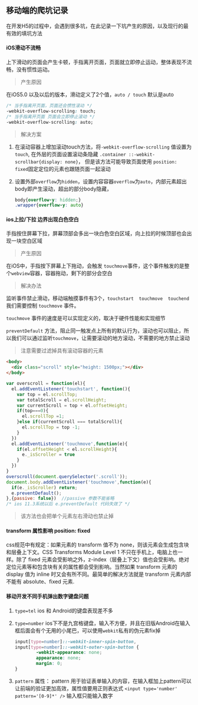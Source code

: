 ## 移动端的爬坑记录

在开发H5的过程中，会遇到很多坑，在此记录一下坑产生的原因，以及现行的最有效的填坑方法



#### iOS滑动不流畅

上下滑动的页面会产生卡顿，手指离开页面，页面就立即停止运动，整体表现不流畅，没有惯性运动。

> 产生原因

在iOS5.0 以及以后的版本，滑动定义了2个值，`auto / touch` 默认是auto

```css
/* 当手指离开页面，页面还会惯性滚动 */
-webkit-overflow-scrolling: touch;
/* 当手指离开页面 页面会立即停止滚动 */
-webkit-overflow-scrolling: auto; 
```

> 解决方案

1. 在滚动容器上增加滚动touch方法，将`-webkit-overflow-scrolling` 值设置为`touch`, 在外层的页面设置滚动条隐藏 `.container ::-webkit-scrollbar{display: none}`，  但是该方法可能导致页面使用 `position: fixed`固定定位的元素也跟随页面一起滚动

2. 设置外部`overflow`为`hidden`，设置内容容器`overflow`为`auto`，内部元素超出body即产生滚动，超出的部分body隐藏， 

   ```css
   body{overflow-y: hidden;}
   .wrapper{overflow-y: auto}
   ```

   

#### ios上拉/下拉 边界出现白色空白

手指按住屏幕下拉，屏幕顶部会多出一块白色空白区域，向上拉的时候顶部也会出现一块空白区域

> 产生原因

在iOS中，手指按下屏幕上下拖动，会触发 `touchmove`事件，这个事件触发的是整个`webview`容器，容器拖动，剩下的部分会空白

> 解决办法

监听事件禁止滑动，移动端触摸事件有3个，`touchstart  touchmove  touchend`  我们需要控制  `touchmove` 事件。

`touchmove` 事件的速度是可以实现定义的，取决于硬件性能和实现细节

`preventDefault` 方法，阻止同一触发点上所有的默认行为，滚动也可以阻止，所以我们可以通过监听`touchmove`，让需要滚动的地方滚动，不需要的地方禁止滚动

>  注意需要过滤掉具有滚动容器的元素

```html
<body>
  <div class="scroll" style="height: 1500px;"></div>
</body>
```

```js
var overscroll = function(el){
  el.addEventListener('touchstart', function(){
    var top = el.scrollTop;
    var totalScroll = el.scrollHeight;
    var currentScroll = top + el.offsetHeight;
    if(top===0){
      el.scrollTop =1;
    }else if(currentScroll === totalScroll){
      el.scrollTop = top -1;
    }
  })
  el.addEventListener('touchmove',function(e){
    if(el.offsetHeight < el.scrollHeight){
      e._isScroller = true
    }
  })
}
overscroll(document.querySelector('.scroll'));
document.body.addEventListener('touchmove',function(e){
  if(e._isScroller) return;
  e.preventDefault();
},{passive: false})  //passive 参数不能省略
/* ios 11.3系统以后 e.preventDefault 代码失效了 */
```

> 该方法也会把单个元素左右滑动也禁止掉

#### transform 属性影响 position: fixed 

css规范中有规定：如果元素的 transform 值不为 none，则该元素会生成包含块和层叠上下文。CSS Transforms Module Level 1 不只在手机上，电脑上也一样。除了 fixed 元素会受影响之外，z-index（层叠上下文）值也会受影响。绝对定位元素等和包含块有关的属性都会受到影响。当然如果 transform 元素的 display 值为 inline 时又会有所不同。最简单的解决方法就是 transform 元素内部不能有 absolute、fixed 元素.



#### 移动开发不同手机弹出数字键盘问题

1. `type=tel`  ios 和 Android的键盘表现差不多

2. `type=number` ios下不是九宫格键盘，输入不方便，并且在旧版Android在输入框后面会有个无用的小尾巴，可以使用`webkit`私有的伪元素fix掉

   ```css
   input[type=number]::-webkit-inner-spin-button,  
   input[type=number]::-webkit-outer-spin-button { 
           -webkit-appearance: none; 
           appearance: none; 
           margin: 0; 
   }
   ```

3. `pattern` 属性： pattern 用于验证表单输入的内容，在输入框加上pattern可以让前端的验证更加高效，属性值要用正则表达式 `<input type='number' pattern='[0-9]*' />` 输入框只能输入数字